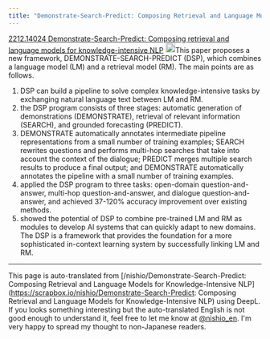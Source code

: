 ```yaml
---
title: "Demonstrate-Search-Predict: Composing Retrieval and Language Models for Knowledge-Intensive NLP"
---
```



[2212.14024 Demonstrate-Search-Predict: Composing retrieval and language models for knowledge-intensive NLP](https://arxiv.org/abs/2212.14024)
<img src='https://scrapbox.io/api/pages/nishio-en/claude/icon' alt='claude.icon' height="19.5"/>This paper proposes a new framework, DEMONSTRATE-SEARCH-PREDICT (DSP), which combines a language model (LM) and a retrieval model (RM). The main points are as follows.
1. DSP can build a pipeline to solve complex knowledge-intensive tasks by exchanging natural language text between LM and RM.
2. the DSP program consists of three stages: automatic generation of demonstrations (DEMONSTRATE), retrieval of relevant information (SEARCH), and grounded forecasting (PREDICT).
3. DEMONSTRATE automatically annotates intermediate pipeline representations from a small number of training examples; SEARCH rewrites questions and performs multi-hop searches that take into account the context of the dialogue; PREDICT merges multiple search results to produce a final output; and DEMONSTRATE automatically annotates the pipeline with a small number of training examples.
4. applied the DSP program to three tasks: open-domain question-and-answer, multi-hop question-and-answer, and dialogue question-and-answer, and achieved 37-120% accuracy improvement over existing methods.
5. showed the potential of DSP to combine pre-trained LM and RM as modules to develop AI systems that can quickly adapt to new domains.
The DSP is a framework that provides the foundation for a more sophisticated in-context learning system by successfully linking LM and RM.
---
This page is auto-translated from [/nishio/Demonstrate-Search-Predict: Composing Retrieval and Language Models for Knowledge-Intensive NLP](https://scrapbox.io/nishio/Demonstrate-Search-Predict: Composing Retrieval and Language Models for Knowledge-Intensive NLP) using DeepL. If you looks something interesting but the auto-translated English is not good enough to understand it, feel free to let me know at [@nishio_en](https://twitter.com/nishio_en). I'm very happy to spread my thought to non-Japanese readers.